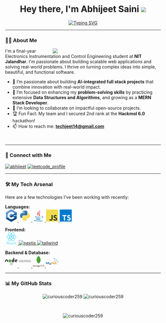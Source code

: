 <div id="title" align="center">
  <h1>
    Hey there, I'm Abhijeet Saini
    <img src="https://media.giphy.com/media/hvRJCLFzcasrR4ia7z/giphy.gif" width="30px"/>
  </h1>
  <a href="https://github.com/curiouscoder259" target="_blank">
    <img src="https://readme-typing-svg.herokuapp.com?font=Fira+Code&size=25&pause=1000&color=34D399&width=435&lines=Full-Stack+Developer;AI+%26+ML+Enthusiast;Always+Learning;Problem+Solver" alt="Typing SVG" />
  </a>
</div>

---

### 👨‍💻 About Me

<img src="https://user-images.githubusercontent.com/74038190/212257460-a4362530-9023-4424-82d8-e70468e274b0.gif" align="right" width="350">

I'm a final-year Electronics Instrumentation and Control Engineering student at **NIT Jalandhar**. I'm passionate about building scalable web applications and solving real-world problems. I thrive on turning complex ideas into simple, beautiful, and functional software.

- 🔭 I’m passionate about building **AI-integrated full stack projects** that combine innovation with real-world impact.
- 🌱 I’m focused on enhancing my **problem-solving skills** by practicing extensive **Data Structures and Algorithms**, and growing as a **MERN Stack Developer**.
- 👯 I’m looking to collaborate on impactful open-source projects.
- 🏆 Fun Fact: My team and I secured 2nd rank at the **Hackmol 6.0** hackathon!
- 📫 How to reach me: **techjeet14@gmail.com**

<br clear="right"/>

---

### 🤝 Connect with Me

<p align="left">
  <a href="https://linkedin.com/in/abhijeet" target="blank"><img align="center" src="https://raw.githubusercontent.com/rahuldkjain/github-profile-readme-generator/master/src/images/icons/Social/linked-in-alt.svg" alt="abhijeet" height="30" width="40" /></a>
  <a href="https://leetcode.com/Profile/" target="blank"><img align="center" src="https://raw.githubusercontent.com/rahuldkjain/github-profile-readme-generator/master/src/images/icons/Social/leet-code.svg" alt="leetcode_profile" height="30" width="40" /></a>
</p>

---

### 🛠 My Tech Arsenal

Here are a few technologies I've been working with recently:

<p align="left">
  <strong>Languages:</strong><br>
  <a href="https://www.cplusplus.com/" target="_blank" rel="noreferrer"> <img src="https://raw.githubusercontent.com/devicons/devicon/master/icons/cplusplus/cplusplus-original.svg" alt="cplusplus" width="40" height="40"/> </a>
  <a href="https://www.python.org" target="_blank" rel="noreferrer"> <img src="https://raw.githubusercontent.com/devicons/devicon/master/icons/python/python-original.svg" alt="python" width="40" height="40"/> </a>
  <a href="https://www.java.com" target="_blank" rel="noreferrer"> <img src="https://raw.githubusercontent.com/devicons/devicon/master/icons/java/java-original.svg" alt="java" width="40" height="40"/> </a>
  <a href="https://developer.mozilla.org/en-US/docs/Web/JavaScript" target="_blank" rel="noreferrer"> <img src="https://raw.githubusercontent.com/devicons/devicon/master/icons/javascript/javascript-original.svg" alt="javascript" width="40" height="40"/> </a>
  <a href="https://www.typescriptlang.org/" target="_blank" rel="noreferrer"> <img src="https://raw.githubusercontent.com/devicons/devicon/master/icons/typescript/typescript-original.svg" alt="typescript" width="40" height="40"/> </a>
</p>

<p align="left">
  <strong>Frontend:</strong><br>
  <a href="https://reactjs.org/" target="_blank" rel="noreferrer"> <img src="https://raw.githubusercontent.com/devicons/devicon/master/icons/react/react-original-wordmark.svg" alt="react" width="40" height="40"/> </a>
  <a href="https://nextjs.org/" target="_blank" rel="noreferrer"> <img src="https://cdn.worldvectorlogo.com/logos/nextjs-2.svg" alt="nextjs" width="40" height="40"/> </a>
  <a href="https://tailwindcss.com/" target="_blank" rel="noreferrer"> <img src="https://www.vectorlogo.zone/logos/tailwindcss/tailwindcss-icon.svg" alt="tailwind" width="40" height="40"/> </a>
</p>

<p align="left">
  <strong>Backend & Database:</strong><br>
  <a href="https://nodejs.org" target="_blank" rel="noreferrer"> <img src="https://raw.githubusercontent.com/devicons/devicon/master/icons/nodejs/nodejs-original-wordmark.svg" alt="nodejs" width="40" height="40"/> </a>
  <a href="https://expressjs.com" target="_blank" rel="noreferrer"> <img src="https://raw.githubusercontent.com/devicons/devicon/master/icons/express/express-original-wordmark.svg" alt="express" width="40" height="40"/> </a>
  <a href="https://www.mongodb.com/" target="_blank" rel="noreferrer"> <img src="https://raw.githubusercontent.com/devicons/devicon/master/icons/mongodb/mongodb-original-wordmark.svg" alt="mongodb" width="40" height="40"/> </a>
  <a href="https://www.mysql.com/" target="_blank" rel="noreferrer"> <img src="https://raw.githubusercontent.com/devicons/devicon/master/icons/mysql/mysql-original-wordmark.svg" alt="mysql" width="40" height="40"/> </a>
</p>

---

### 📊 My GitHub Stats

<p align="center">
  <img align="center" src="https://github-readme-stats.vercel.app/api?username=curiouscoder259&show_icons=true&locale=en&theme=tokyonight" alt="curiouscoder259" />
  <img align="center" src="https://github-readme-stats.vercel.app/api/top-langs?username=curiouscoder259&layout=compact&locale=en&theme=tokyonight" alt="curiouscoder259" />
</p>

<br>

<p align="center">
  <img src="https://github-readme-streak-stats.herokuapp.com/?user=curiouscoder259&theme=tokyonight" alt="curiouscoder259" />
</p>



<!-- <div id="header" align="center">
  <img src="https://media.giphy.com/media/M9gbBd9nbDrOTu1Mqx/giphy.gif" width="100"/>
</div>

<div id="title" align="center">
  <h1>
    Hey there, I'm Abhijeet Saini
    <img src="https://media.giphy.com/media/hvRJCLFzcasrR4ia7z/giphy.gif" width="30px"/>
  </h1>
  <a href="https://github.com/curiouscoder259" target="_blank">
    <img src="https://readme-typing-svg.herokuapp.com?font=Fira+Code&size=25&pause=1000&color=34D399&width=435&lines=Full-Stack+Developer;AI+%26+ML+Enthusiast;Always+Learning;Problem+Solver" alt="Typing SVG" />
  </a>
</div>

---

### 👨‍💻 About Me

I'm a final-year Electronics Instrumentation and Control Engineering student at **NIT Jalandhar**. I'm passionate about building scalable web applications and solving real-world problems. I thrive on turning complex ideas into simple, beautiful, and functional software.

-🔭 I’m passionate about building **AI-integrated full stack projects** that combine innovation with real-world impact.  
-🌱 I’m focused on enhancing my **problem-solving skills** by practicing extensive **Data Structures and Algorithms**, and growing as a **MERN Stack Developer**.
- 👯 I’m looking to collaborate on impactful open-source projects.
- 🏆 Fun Fact: My team and I secured 2nd rank at the **Hackmol 6.0** hackathon!
- 📫 How to reach me: **techjeet14@gmail.com**

---

### 🤝 Connect with Me

<p align="left">
  <a href="https://linkedin.com/in/abhijeet" target="blank"><img align="center" src="https://raw.githubusercontent.com/rahuldkjain/github-profile-readme-generator/master/src/images/icons/Social/linked-in-alt.svg" alt="abhijeet" height="30" width="40" /></a>
  <a href="https://leetcode.com/Profile/" target="blank"><img align="center" src="https://raw.githubusercontent.com/rahuldkjain/github-profile-readme-generator/master/src/images/icons/Social/leet-code.svg" alt="leetcode_profile" height="30" width="40" /></a>
</p>

---

### 🛠 My Tech Arsenal

Here are a few technologies I've been working with recently:

<p align="left">
  <strong>Languages:</strong><br>
  <a href="https://www.cplusplus.com/" target="_blank" rel="noreferrer"> <img src="https://raw.githubusercontent.com/devicons/devicon/master/icons/cplusplus/cplusplus-original.svg" alt="cplusplus" width="40" height="40"/> </a>
  <a href="https://www.python.org" target="_blank" rel="noreferrer"> <img src="https://raw.githubusercontent.com/devicons/devicon/master/icons/python/python-original.svg" alt="python" width="40" height="40"/> </a>
  <a href="https://www.java.com" target="_blank" rel="noreferrer"> <img src="https://raw.githubusercontent.com/devicons/devicon/master/icons/java/java-original.svg" alt="java" width="40" height="40"/> </a>
  <a href="https://developer.mozilla.org/en-US/docs/Web/JavaScript" target="_blank" rel="noreferrer"> <img src="https://raw.githubusercontent.com/devicons/devicon/master/icons/javascript/javascript-original.svg" alt="javascript" width="40" height="40"/> </a>
  <a href="https://www.typescriptlang.org/" target="_blank" rel="noreferrer"> <img src="https://raw.githubusercontent.com/devicons/devicon/master/icons/typescript/typescript-original.svg" alt="typescript" width="40" height="40"/> </a>
</p>

<p align="left">
  <strong>Frontend:</strong><br>
  <a href="https://reactjs.org/" target="_blank" rel="noreferrer"> <img src="https://raw.githubusercontent.com/devicons/devicon/master/icons/react/react-original-wordmark.svg" alt="react" width="40" height="40"/> </a>
  <a href="https://nextjs.org/" target="_blank" rel="noreferrer"> <img src="https://cdn.worldvectorlogo.com/logos/nextjs-2.svg" alt="nextjs" width="40" height="40"/> </a>
  <a href="https://tailwindcss.com/" target="_blank" rel="noreferrer"> <img src="https://www.vectorlogo.zone/logos/tailwindcss/tailwindcss-icon.svg" alt="tailwind" width="40" height="40"/> </a>
</p>

<p align="left">
  <strong>Backend & Database:</strong><br>
  <a href="https://nodejs.org" target="_blank" rel="noreferrer"> <img src="https://raw.githubusercontent.com/devicons/devicon/master/icons/nodejs/nodejs-original-wordmark.svg" alt="nodejs" width="40" height="40"/> </a>
  <a href="https://expressjs.com" target="_blank" rel="noreferrer"> <img src="https://raw.githubusercontent.com/devicons/devicon/master/icons/express/express-original-wordmark.svg" alt="express" width="40" height="40"/> </a>
  <a href="https://www.mongodb.com/" target="_blank" rel="noreferrer"> <img src="https://raw.githubusercontent.com/devicons/devicon/master/icons/mongodb/mongodb-original-wordmark.svg" alt="mongodb" width="40" height="40"/> </a>
  <a href="https://www.mysql.com/" target="_blank" rel="noreferrer"> <img src="https://raw.githubusercontent.com/devicons/devicon/master/icons/mysql/mysql-original-wordmark.svg" alt="mysql" width="40" height="40"/> </a>
</p>

---

### 📊 My GitHub Stats

<p align="center">
  <img align="center" src="https://github-readme-stats.vercel.app/api?username=curiouscoder259&show_icons=true&locale=en&theme=tokyonight" alt="curiouscoder259" />
  <img align="center" src="https://github-readme-stats.vercel.app/api/top-langs?username=curiouscoder259&layout=compact&locale=en&theme=tokyonight" alt="curiouscoder259" />
</p>

<br>

<p align="center">
  <img src="https://github-readme-streak-stats.herokuapp.com/?user=curiouscoder259&theme=tokyonight" alt="curiouscoder259" />
</p> -->
